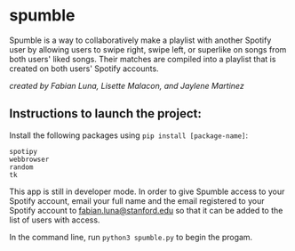 # spumble
Spumble is a way to collaboratively make a playlist with another Spotify user by allowing users to swipe right, swipe left, or superlike on songs from both users' liked songs. Their matches are compiled into a playlist that is created on both users' Spotify accounts.

*created by Fabian Luna, Lisette Malacon, and Jaylene Martinez*

## Instructions to launch the project:
Install the following packages using `pip install [package-name]`:
```
spotipy
webbrowser
random
tk
```

This app is still in developer mode. In order to give Spumble access to your Spotify account, email your full name and the email registered to your Spotify account to fabian.luna@stanford.edu so that it can be added to the list of users with access.

In the command line, run `python3 spumble.py` to begin the progam.